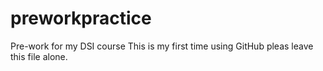 # preworkpractice
Pre-work for my DSI course 
This is my first time using GitHub pleas leave this file alone. 
